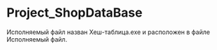 # Project_ShopDataBase
Исполняемый файл назван Хеш-таблица.exe и расположен в файле Исполняемый файл.
